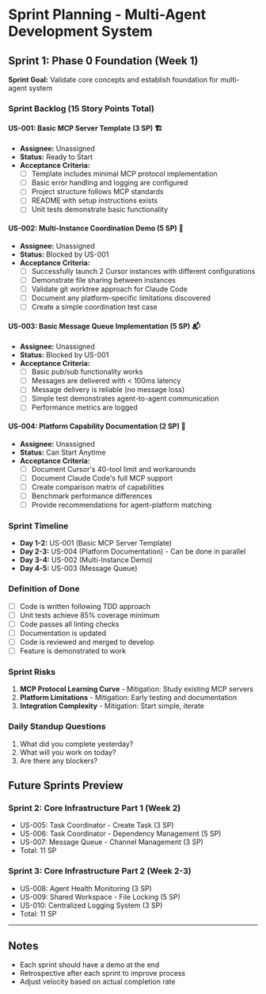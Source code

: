 # Sprint Planning - Multi-Agent Development System

## Sprint 1: Phase 0 Foundation (Week 1)
**Sprint Goal:** Validate core concepts and establish foundation for multi-agent system

### Sprint Backlog (15 Story Points Total)

#### US-001: Basic MCP Server Template (3 SP) 🏗️
- **Assignee:** Unassigned
- **Status:** Ready to Start
- **Acceptance Criteria:**
  - [ ] Template includes minimal MCP protocol implementation
  - [ ] Basic error handling and logging are configured
  - [ ] Project structure follows MCP standards
  - [ ] README with setup instructions exists
  - [ ] Unit tests demonstrate basic functionality

#### US-002: Multi-Instance Coordination Demo (5 SP) 🔄
- **Assignee:** Unassigned
- **Status:** Blocked by US-001
- **Acceptance Criteria:**
  - [ ] Successfully launch 2 Cursor instances with different configurations
  - [ ] Demonstrate file sharing between instances
  - [ ] Validate git worktree approach for Claude Code
  - [ ] Document any platform-specific limitations discovered
  - [ ] Create a simple coordination test case

#### US-003: Basic Message Queue Implementation (5 SP) 📬
- **Assignee:** Unassigned
- **Status:** Blocked by US-001
- **Acceptance Criteria:**
  - [ ] Basic pub/sub functionality works
  - [ ] Messages are delivered with < 100ms latency
  - [ ] Message delivery is reliable (no message loss)
  - [ ] Simple test demonstrates agent-to-agent communication
  - [ ] Performance metrics are logged

#### US-004: Platform Capability Documentation (2 SP) 📖
- **Assignee:** Unassigned
- **Status:** Can Start Anytime
- **Acceptance Criteria:**
  - [ ] Document Cursor's 40-tool limit and workarounds
  - [ ] Document Claude Code's full MCP support
  - [ ] Create comparison matrix of capabilities
  - [ ] Benchmark performance differences
  - [ ] Provide recommendations for agent-platform matching

### Sprint Timeline
- **Day 1-2:** US-001 (Basic MCP Server Template)
- **Day 2-3:** US-004 (Platform Documentation) - Can be done in parallel
- **Day 3-4:** US-002 (Multi-Instance Demo)
- **Day 4-5:** US-003 (Message Queue)

### Definition of Done
- [ ] Code is written following TDD approach
- [ ] Unit tests achieve 85% coverage minimum
- [ ] Code passes all linting checks
- [ ] Documentation is updated
- [ ] Code is reviewed and merged to develop
- [ ] Feature is demonstrated to work

### Sprint Risks
1. **MCP Protocol Learning Curve** - Mitigation: Study existing MCP servers
2. **Platform Limitations** - Mitigation: Early testing and documentation
3. **Integration Complexity** - Mitigation: Start simple, iterate

### Daily Standup Questions
1. What did you complete yesterday?
2. What will you work on today?
3. Are there any blockers?

## Future Sprints Preview

### Sprint 2: Core Infrastructure Part 1 (Week 2)
- US-005: Task Coordinator - Create Task (3 SP)
- US-006: Task Coordinator - Dependency Management (5 SP)
- US-007: Message Queue - Channel Management (3 SP)
- Total: 11 SP

### Sprint 3: Core Infrastructure Part 2 (Week 2-3)
- US-008: Agent Health Monitoring (3 SP)
- US-009: Shared Workspace - File Locking (5 SP)
- US-010: Centralized Logging System (3 SP)
- Total: 11 SP

---

## Notes
- Each sprint should have a demo at the end
- Retrospective after each sprint to improve process
- Adjust velocity based on actual completion rate 